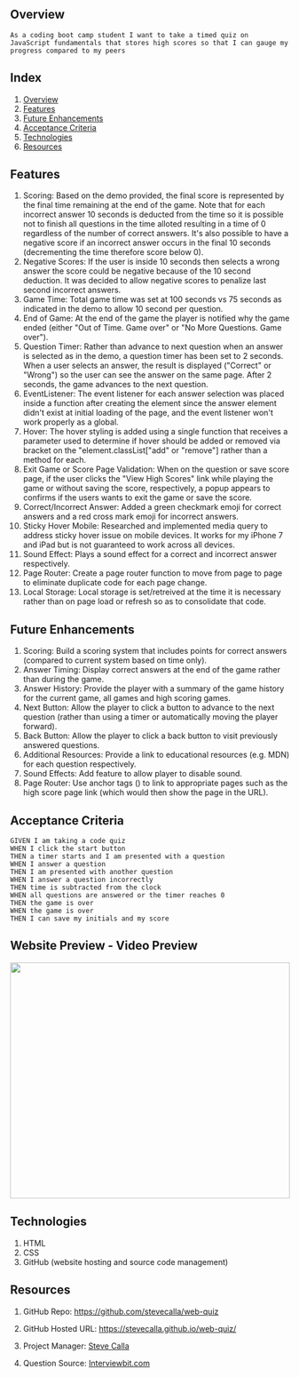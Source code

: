 
## Overview

```
As a coding boot camp student I want to take a timed quiz on JavaScript fundamentals that stores high scores so that I can gauge my progress compared to my peers
```

## Index

<!-- <details><summary></summary> -->

1. [Overview](#overview)
2. [Features](#features)
3. [Future Enhancements](#future-enhancements)
2. [Acceptance Criteria](#acceptance-criteria)
4. [Technologies](#technologies)
6. [Resources](#resources)

## Features

1. Scoring: Based on the demo provided, the final score is represented by the final time remaining at the end of the game. Note that for each incorrect answer 10 seconds is deducted from the time so it is possible not to finish all questions in the time alloted resulting in a time of 0 regardless of the number of correct answers. It's also possible to have a negative score if an incorrect answer occurs in the final 10 seconds (decrementing the time therefore score below 0).
2. Negative Scores: If the user is inside 10 seconds then selects a wrong answer the score could be negative because of the 10 second deduction. It was decided to allow negative scores to penalize last second incorrect answers.
3. Game Time: Total game time was set at 100 seconds vs 75 seconds as indicated in the demo to allow 10 second per question.
4. End of Game: At the end of the game the player is notified why the game ended (either "Out of Time. Game over" or "No More Questions. Game over").
5. Question Timer: Rather than advance to next question when an answer is selected as in the demo, a question timer has been set to 2 seconds. When a user selects an answer, the result is displayed ("Correct" or "Wrong") so the user can see the answer on the same page. After 2 seconds, the game advances to the next question.
6. EventListener: The event listener for each answer selection was placed inside a function after creating the element since the answer element didn't exist at initial loading of the page, and the event listener won't work properly as a global.
7. Hover: The hover styling is added using a single function that receives a parameter used to determine if hover should be added or removed via bracket on the "element.classList["add" or "remove"] rather than a method for each.
8. Exit Game or Score Page Validation: When on the question or save score page, if the user clicks the "View High Scores" link while playing the game or without saving the score, respectively, a popup appears to confirms if the users wants to exit the game or save the score.
9. Correct/Incorrect Answer: Added a green checkmark emoji for correct answers and a red cross mark emoji for incorrect answers.
10. Sticky Hover Mobile: Researched and implemented media query to address sticky hover issue on mobile devices. It works for my iPhone 7 and iPad but is not guaranteed to work across all devices.
11. Sound Effect: Plays a sound effect for a correct and incorrect answer respectively.
12. Page Router: Create a page router function to move from page to page to eliminate duplicate code for each page change.
13. Local Storage: Local storage is set/retreived at the time it is necessary rather than on page load or refresh so as to consolidate that code.

## Future Enhancements

1. Scoring: Build a scoring system that includes points for correct answers (compared to current system based on time only).
2. Answer Timing: Display correct answers at the end of the game rather than during the game.
3. Answer History: Provide the player with a summary of the game history for the current game, all games and high scoring games.
4. Next Button: Allow the player to click a button to advance to the next question (rather than using a timer or automatically moving the player forward).
5. Back Button: Allow the player to click a back button to visit previously answered questions.
6. Additional Resources: Provide a link to educational resources (e.g. MDN) for each question respectively.
7. Sound Effects: Add feature to allow player to disable sound.
8. Page Router: Use anchor tags (<a>) to link to appropriate pages such as the high score page link (which would then show the page in the URL).


## Acceptance Criteria

```
GIVEN I am taking a code quiz
WHEN I click the start button
THEN a timer starts and I am presented with a question
WHEN I answer a question
THEN I am presented with another question
WHEN I answer a question incorrectly
THEN time is subtracted from the clock
WHEN all questions are answered or the timer reaches 0
THEN the game is over
WHEN the game is over
THEN I can save my initials and my score
```

## Website Preview - Video Preview

<img src="https://media.giphy.com/media/vyRpm5Rk0Ab5LBYt8T/giphy-downsized-large.gif" width="100%" height="425"/>

## Technologies

1. HTML
2. CSS
3. GitHub (website hosting and source code management)

## Resources

1. GitHub Repo: <https://github.com/stevecalla/web-quiz>

2. GitHub Hosted URL: <https://stevecalla.github.io/web-quiz/>

3. Project Manager: [Steve Calla](https://github.com/stevecalla)

4. Question Source: [Interviewbit.com](https://www.interviewbit.com/javascript-mcq/)